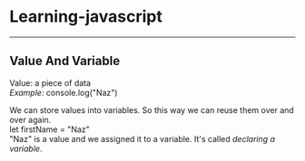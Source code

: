 # Learning-javascript
<hr>

## Value And Variable

Value: a piece of data <br>
*Example:* console.log("Naz") <br>


We can store values into variables. So this way we can reuse them over and over again. <br>
let firstName = "Naz" <br>
"Naz" is a value and we assigned it to a variable. It's called *declaring a variable*.
<br>
